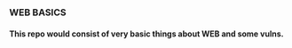 <h3> WEB BASICS </h3>

<h4> This repo would consist of very basic things about WEB and some vulns. </h4>
